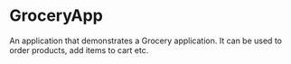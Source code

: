 # GroceryApp
An application that demonstrates a Grocery application. It can be used to order products, add items to cart etc.
